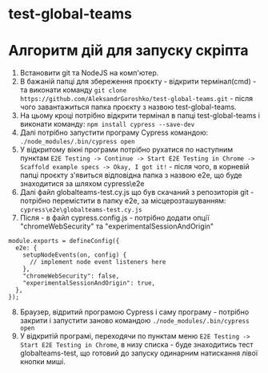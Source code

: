 # test-global-teams

# Алгоритм дій для запуску скріпта

1. Встановити git та NodeJS на комп'ютер.
2. В бажаній папці для збереження проєкту - відкрити термінал(cmd) - та виконати команду ```git clone https://github.com/AleksandrGoroshko/test-global-teams.git``` - після чого завантажиться папка проєкту з назвою test-global-teams.
3. На цьому кроці потрібно відкрити термінал в папці test-global-teams і виконати команду: 
```npm install cypress --save-dev```
4. Далі потрібно запустити програму Cypress командою: 
```./node_modules/.bin/cypress open```
5. У відкритому вікні програми потрібно рухатися по наступним пунктам ```E2E Testing -> Continue -> Start E2E Testing in Chrome -> Scaffold example specs -> Okay, I got it!```  - після чого, в корневій папці проєкту з'явиться відповідна папка з назвою е2е, що буде знаходитися за шляхом cypress\e2e
6. Далі файл globalteams-test.cy.js що був скачаний з репозиторія git - потрібно перемістити в папку e2e, за місцерозташуванням: 
```cypress\e2e\globalteams-test.cy.js```
7. Після - в файл cypress.config.js - потрібно додати опції "chromeWebSecurity" та "experimentalSessionAndOrigin"
``` 
module.exports = defineConfig({
  e2e: {
    setupNodeEvents(on, config) {
      // implement node event listeners here
    },
    "chromeWebSecurity": false,
    "experimentalSessionAndOrigin": true,
  },
});
```
8. Браузер, відритий програмою Cypress і саму програму - потрібно закрити і запустити заново командою ```./node_modules/.bin/cypress open```
8. У відкритій програмі, переходячи по пунктам меню ```E2E Testing -> Start E2E Testing in Chrome```, в низу списка - буде знаходитись тест globalteams-test, що готовий до запуску одинарним натискання лівої кнопки миші.
